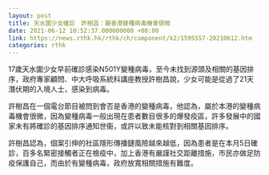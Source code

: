 ```yaml
---
layout: post
title: 天水圍少女確診　許樹昌：屬香港變種病毒機會很微
date: 2021-06-12 10:52:37.000000000 +08:00
link: https://news.rthk.hk/rthk/ch/component/k2/1595557-20210612.htm
categories: rthk
---
```


17歲天水圍少女早前確診感染N501Y變種病毒，至今未找到源頭及相關的基因排序，政府專家顧問、中大呼吸系統科講座教授許樹昌說，少女可能是從過了21天潛伏期的入境人士，感染到病毒。

許樹昌在一個電台節目被問到會否是香港的變種病毒，他認為，屬於本港的變種病毒機會很微，因為變種病毒一般出現在患者數目很多的爆發疫區，許多發展中的國家未有將確診的基因排序通知世衞，或許以致未能核對到相關基因排序。

許樹昌認為，個案引伸的社區隱形傳播鏈風險越來越低，因為患者是在本月5日確診，百多名緊密接觸者正在檢疫中，加上香港有嚴謹社交距離措施，市民亦做足防疫保護自己，而由於有變種病毒，政府放寬相關措施有難度。
